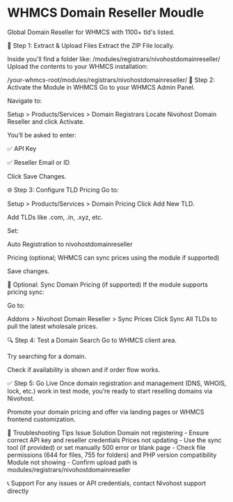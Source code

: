 # WHMCS Domain Reseller Moudle
Global Domain Reseller for WHMCS with 1100+ tld's listed.

🔧 Step 1: Extract & Upload Files
Extract the ZIP File locally.

Inside you'll find a folder like:
/modules/registrars/nivohostdomainreseller/
Upload the contents to your WHMCS installation:

/your-whmcs-root/modules/registrars/nivohostdomainreseller/
🧩 Step 2: Activate the Module in WHMCS
Go to your WHMCS Admin Panel.

Navigate to:

Setup > Products/Services > Domain Registrars
Locate Nivohost Domain Reseller and click Activate.

You’ll be asked to enter:

✅ API Key

✅ Reseller Email or ID

Click Save Changes.

🌐 Step 3: Configure TLD Pricing
Go to:

Setup > Products/Services > Domain Pricing
Click Add New TLD.

Add TLDs like .com, .in, .xyz, etc.

Set:

Auto Registration to nivohostdomainreseller

Pricing (optional; WHMCS can sync prices using the module if supported)

Save changes.

🔁 Optional: Sync Domain Pricing (if supported)
If the module supports pricing sync:

Go to:

Addons > Nivohost Domain Reseller > Sync Prices
Click Sync All TLDs to pull the latest wholesale prices.

🔍 Step 4: Test a Domain Search
Go to WHMCS client area.

Try searching for a domain.

Check if availability is shown and if order flow works.

✅ Step 5: Go Live
Once domain registration and management (DNS, WHOIS, lock, etc.) work in test mode, you’re ready to start reselling domains via Nivohost.

Promote your domain pricing and offer via landing pages or WHMCS frontend customization.

📌 Troubleshooting Tips
Issue	Solution
Domain not registering -	Ensure correct API key and reseller credentials
Prices not updating -	Use the sync tool (if provided) or set manually
500 error or blank page -	Check file permissions (644 for files, 755 for folders) and PHP version compatibility
Module not showing -	Confirm upload path is modules/registrars/nivohostdomainreseller

📞 Support
For any issues or API credentials, contact <a herf="https://nivohost.com/">Nivohost</a> support directly
